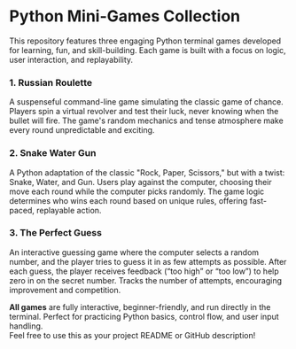 # Python Mini-Games Collection

This repository features three engaging Python terminal games developed for learning, fun, and skill-building. Each game is built with a focus on logic, user interaction, and replayability.

### 1. Russian Roulette
A suspenseful command-line game simulating the classic game of chance. Players spin a virtual revolver and test their luck, never knowing when the bullet will fire. The game's random mechanics and tense atmosphere make every round unpredictable and exciting.

### 2. Snake Water Gun
A Python adaptation of the classic "Rock, Paper, Scissors," but with a twist: Snake, Water, and Gun. Users play against the computer, choosing their move each round while the computer picks randomly. The game logic determines who wins each round based on unique rules, offering fast-paced, replayable action.

### 3. The Perfect Guess
An interactive guessing game where the computer selects a random number, and the player tries to guess it in as few attempts as possible. After each guess, the player receives feedback (“too high” or “too low”) to help zero in on the secret number. Tracks the number of attempts, encouraging improvement and competition.

**All games** are fully interactive, beginner-friendly, and run directly in the terminal. Perfect for practicing Python basics, control flow, and user input handling.  
Feel free to use this as your project README or GitHub description!
